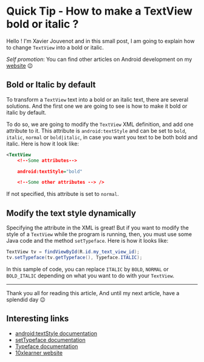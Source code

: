 # Quick Tip - How to make a TextView bold or italic ?

Hello ! I'm Xavier Jouvenot and in this small post, I am going to explain how to change `TextView` into a bold or italic.

_Self promotion_: You can find other articles on Android development on my [website](www.10xlearner.com) 😉

## Bold or Italic by default

To transform a `TextView` text into a bold or an italic text, there are several solutions.
And the first one we are going to see is how to make it bold or italic by default.

To do so, we are going to modify the `TextView` XML definition, and add one attribute to it.
This attribute is `android:textStyle` and can be set to `bold`, `italic`, `normal` or `bold|italic`, in case you want you text to be both bold and italic.
Here is how it look like:

```xml
<TextView
    <!--Some attributes-->

    android:textStyle="bold"

    <!--Some other attributes --> />
```

If not specified, this attribute is set to `normal`.

## Modify the text style dynamically

Specifying the attribute in the XML is great!
But if you want to modify the style of a `TextView` while the program is running, then, you must use some Java code and the method `setTypeface`.
Here is how it looks like:

```java
TextView tv = findViewById(R.id.my_text_view_id);
tv.setTypeface(tv.getTypeface(), Typeface.ITALIC);
```

In this sample of code, you can replace `ITALIC` by `BOLD`, `NORMAL` or `BOLD_ITALIC` depending on what you want to do with your `TextView`.

--------------

Thank you all for reading this article,
And until my next article, have a splendid day 😉

## Interesting links

- [android:textStyle documentation](https://developer.android.com/reference/android/widget/TextView#attr_android:textStyle)
- [setTypeface documentation](https://developer.android.com/reference/android/widget/TextView#setTypeface(android.graphics.Typeface,%20int))
- [Typeface documentation](https://developer.android.com/reference/android/graphics/Typeface)
- [10xlearner website](www.10xlearner.com)
